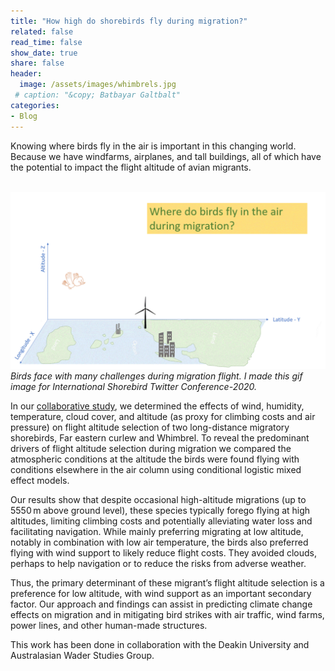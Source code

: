 ```yaml
---
title: "How high do shorebirds fly during migration?"
related: false
read_time: false
show_date: true
share: false
header:
  image: /assets/images/whimbrels.jpg
 # caption: "&copy; Batbayar Galtbalt"
categories: 
- Blog   
---
```


Knowing where birds fly in the air is important in this changing world. Because we have windfarms, airplanes, and tall buildings, all of which have the potential to impact the flight altitude of avian migrants.

&nbsp;
![shorebird_gif](/assets/images/shorebird_gif.gif)
<span style="font-size: 14px; font-style: italic;">Birds face with many challenges during migration flight. I made this gif image for International Shorebird Twitter Conference-2020.</span> 

In our [collaborative study](https://rdcu.be/dAaVy), we determined the effects of wind, humidity, temperature, cloud cover, and altitude (as proxy for climbing costs and air pressure) on flight altitude selection of two long-distance migratory shorebirds, Far eastern curlew and Whimbrel. To reveal the predominant drivers of flight altitude selection during migration we compared the atmospheric conditions at the altitude the birds were found flying with conditions elsewhere in the air column using conditional logistic mixed effect models.

Our results show that despite occasional high-altitude migrations (up to 5550 m above ground level), these species typically forego flying at high altitudes, limiting climbing costs and potentially alleviating water loss and facilitating navigation. While mainly preferring migrating at low altitude, notably in combination with low air temperature, the birds also preferred flying with wind support to likely reduce flight costs. They avoided clouds, perhaps to help navigation or to reduce the risks from adverse weather.

Thus, the primary determinant of these migrant’s flight altitude selection is a preference for low altitude, with wind support as an important secondary factor. Our approach and findings can assist in predicting climate change effects on migration and in mitigating bird strikes with air traffic, wind farms, power lines, and other human-made structures.

This work has been done in collaboration with the Deakin University and Australasian Wader Studies Group. 







